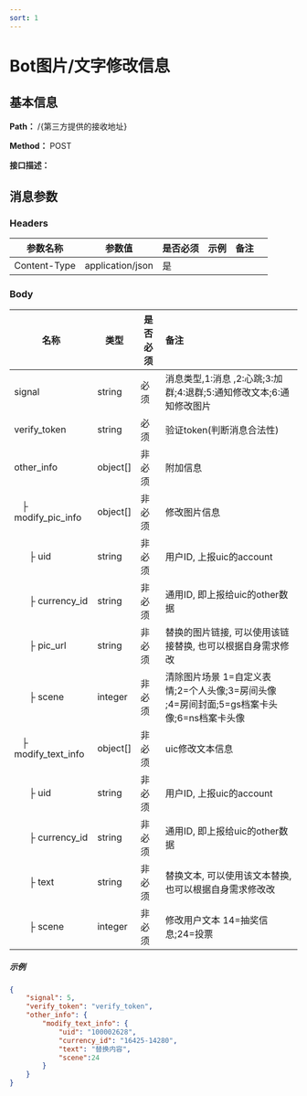 ```yaml
---
sort: 1
---
```


# Bot图片/文字修改信息

## 基本信息

**Path：** /{第三方提供的接收地址}

**Method：** POST

**接口描述：**


## 消息参数

### Headers

| 参数名称      | 参数值           | 是否必须 | 示例 | 备注 |      |
| ------------- | ---------------- | -------- | ---- | ---- | ---- |
| Content-Type  | application/json | 是       |      |      |      |

### Body

| 名称                                                      | 类型       | 是否必须 | 备注                                                         |
| ------------                                             | ---------- | -------- | :----------------------------------------------------------- |
| signal                                                   | string    | 必须     | 消息类型,1:消息 ,2:心跳;3:加群;4:退群;5:通知修改文本;6:通知修改图片    |
| verify_token                                             | string     | 必须     | 验证token(判断消息合法性)                                        |
| other_info                                               | object[]   | 非必须   | 附加信息                                                        | 
| &nbsp;&nbsp;&nbsp;├ modify_pic_info                      | object[]   | 非必须   | 修改图片信息                 									 |
| &nbsp;&nbsp;&nbsp;&nbsp;&nbsp;&nbsp;├ uid                | string     | 非必须   | 用户ID, 上报uic的account                                        |
| &nbsp;&nbsp;&nbsp;&nbsp;&nbsp;&nbsp;├ currency_id        | string     | 非必须   | 通用ID, 即上报给uic的other数据                                                    |
| &nbsp;&nbsp;&nbsp;&nbsp;&nbsp;&nbsp;├ pic_url            | string     | 非必须   | 替换的图片链接, 可以使用该链接替换, 也可以根据自身需求修改                                                     |
| &nbsp;&nbsp;&nbsp;&nbsp;&nbsp;&nbsp;├ scene              | integer     | 非必须   | 清除图片场景 1=自定义表情;2=个人头像;3=房间头像 ;4=房间封面;5=gs档案卡头像;6=ns档案卡头像                                         |
| &nbsp;&nbsp;&nbsp;├ modify_text_info                     | object[]    | 非必须   | uic修改文本信息 |
| &nbsp;&nbsp;&nbsp;&nbsp;&nbsp;&nbsp;├ uid                | string     | 非必须   | 用户ID, 上报uic的account                                        |
| &nbsp;&nbsp;&nbsp;&nbsp;&nbsp;&nbsp;├ currency_id        | string     | 非必须   | 通用ID, 即上报给uic的other数据                                                    |
| &nbsp;&nbsp;&nbsp;&nbsp;&nbsp;&nbsp;├ text               | string     | 非必须   | 替换文本, 可以使用该文本替换, 也可以根据自身需求修改改                                                     |
| &nbsp;&nbsp;&nbsp;&nbsp;&nbsp;&nbsp;├ scene              | integer     | 非必须   | 修改用户文本 14=抽奖信息;24=投票                                       |

##### 示例

```json
{
	"signal": 5,
	"verify_token": "verify_token",
	"other_info": {
		"modify_text_info": {
			"uid": "100002628",
			"currency_id": "16425-14280",
			"text": "替换内容",
			"scene":24
		}
	}
}
```
